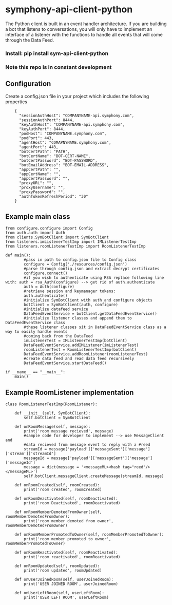 # symphony-api-client-python
The Python client is built in an event handler architecture. If you are building a bot that listens to conversations, you will only have to implement an interface of a listener with the functions to handle all events that will come through the Data Feed.

### Install: pip install sym-api-client-python
### Note this repo is in constant development


## Configuration
Create a config.json file in your project which includes the following properties

        {
          "sessionAuthHost": "COMPANYNAME-api.symphony.com",
          "sessionAuthPort": 8444,
          "keyAuthHost": "COMPANYNAME-api.symphony.com",
          "keyAuthPort": 8444,
          "podHost": "COMPANYNAME.symphony.com",
          "podPort": 443,
          "agentHost": "COMAPNYNAME.symphony.com",
          "agentPort": 443,
          "botCertPath": "PATH",
          "botCertName": "BOT-CERT-NAME",
          "botCertPassword": "BOT-PASSWORD",
          "botEmailAddress": "BOT-EMAIL-ADDRESS",
          "appCertPath": "",
          "appCertName": "",
          "appCertPassword": "",
          "proxyURL": "",
          "proxyUsername": "",
          "proxyPassword": "",
          "authTokenRefreshPeriod": "30"
        }

## Example main class

    from configure.configure import Config
    from auth.auth import Auth
    from clients.SymBotClient import SymBotClient
    from listeners.imListenerTestImp import IMListenerTestImp
    from listeners.roomListenerTestImp import RoomListenerTestImp

    def main():
            #pass in path to config.json file to Config class
            configure = Config('./resources/config.json')
            #parse through config.json and extract decrypt certificates
            configure.connect()
            #if you wish to authenticate using RSA replace following line with: auth = rsa_Auth(configure) --> get rid of auth.authenticate
            auth = Auth(configure)
            #retrieve session and keymanager tokens:
            auth.authenticate()
            #initialize SymBotClient with auth and configure objects
            botClient = SymBotClient(auth, configure)
            #initialize datafeed service
            DataFeedEventService = botClient.getDataFeedEventService()
            #initialize listener classes and append them to DataFeedEventService class
            #these listener classes sit in DataFeedEventService class as a way to easily handle events
            #coming back from the DataFeed
            imListenerTest = IMListenerTestImp(botClient)
            DataFeedEventService.addIMListener(imListenerTest)
            roomListenerTest = RoomListenerTestImp(botClient)
            DataFeedEventService.addRoomListener(roomListenerTest)
            #create data feed and read data feed recursively
            DataFeedEventService.startDataFeed()

    if __name__ == "__main__":
        main()


## Example RoomListener implementation

    class RoomListenerTestImp(RoomListener):

        def __init__(self, SymBotClient):
            self.botClient = SymBotClient

        def onRoomMessage(self, message):
            print('room message recieved', message)
            #sample code for developer to implement --> use MessageClient and
            #data recieved from message event to reply with a #reed
            streamId = message['payload']['messageSent']['message']['stream']['streamId']
            messageId = message['payload']['messageSent']['message']['messageId']
            message = dict(message = '<messageML><hash tag="reed"/></messageML>')
            self.botClient.messageClient.createMessage(streamId, message)

        def onRoomCreated(self, roomCreated):
            print('room created', roomCreated)

        def onRoomDeactivated(self, roomDeactivated):
            print('room Deactivated', roomDeactivated)

        def onRoomMemberDemotedFromOwner(self, roomMemberDemotedFromOwner):
            print('room member demoted from owner', roomMemberDemotedFromOwner)

        def onRoomMemberPromotedToOwner(self, roomMemberPromotedToOwner):
            print('room member promoted to owner', roomMemberPromotedToOwner)

        def onRoomReactivated(self, roomReactivated):
            print('room reactivated', roomReactivated)

        def onRoomUpdated(self, roomUpdated):
            print('room updated', roomUpdated)

        def onUserJoinedRoom(self, userJoinedRoom):
            print('USER JOINED ROOM', userJoinedRoom)

        def onUserLeftRoom(self, userLeftRoom):
            print('USER LEFT ROOM', userLeftRoom)
